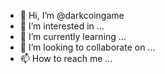 - 👋 Hi, I’m @darkcoingame
- 👀 I’m interested in ...
- 🌱 I’m currently learning ...
- 💞️ I’m looking to collaborate on ...
- 📫 How to reach me ...

<!---
darkcoingame/darkcoingame is a ✨ special ✨ repository because its `README.md` (this file) appears on your GitHub profile.
You can click the Preview link to take a look at your changes.
--->
